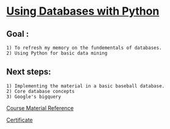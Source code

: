 # [Using Databases with Python](https://www.coursera.org/learn/python-databases/home/welcome)


## Goal : 
    1) To refresh my memory on the fundementals of databases. 
    2) Using Python for basic data mining 
    
## Next steps:
    1) Implementing the material in a basic baseball database. 
    2) Core database concepts 
    3) Google's bigquery


[Course Material Reference](https://www.py4e.com/materials)

[Certificate](https://www.coursera.org/account/accomplishments/certificate/YNL8L2NN2FPY)
